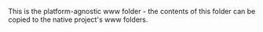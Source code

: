 This is the platform-agnostic www folder - the contents of this folder can be copied to the native project's www folders.